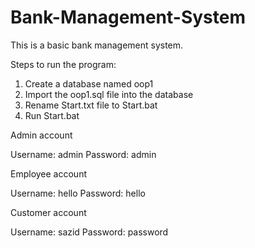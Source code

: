 # Bank-Management-System
This is a basic bank management system.

Steps to run the program: 
<ol>
<li> Create a database named oop1 </li>
<li> Import the oop1.sql file into the database </li>
<li> Rename Start.txt file to Start.bat </li>
<li> Run Start.bat </li>
</ol>

Admin account

Username: admin Password: admin

Employee account

Username: hello Password: hello

Customer account

Username: sazid Password: password
